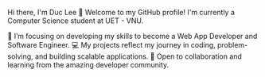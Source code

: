 Hi there, I'm Duc Lee 👋
Welcome to my GitHub profile! I'm currently a Computer Science student at UET - VNU.

🌱 I’m focusing on developing my skills to become a Web App Developer and Software Engineer.
💻 My projects reflect my journey in coding, problem-solving, and building scalable applications.
🤝 Open to collaboration and learning from the amazing developer community.
